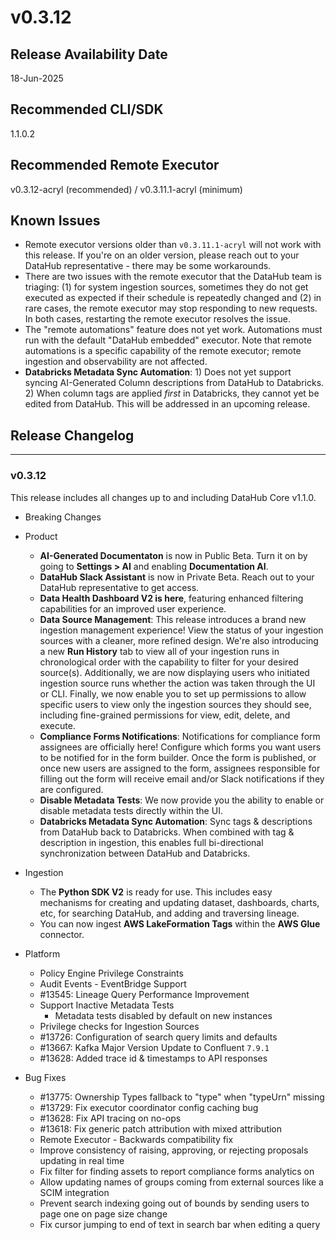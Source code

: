 # v0.3.12

## Release Availability Date

18-Jun-2025

## Recommended CLI/SDK

1.1.0.2

## Recommended Remote Executor

v0.3.12-acryl (recommended) / v0.3.11.1-acryl (minimum)

## Known Issues

- Remote executor versions older than `v0.3.11.1-acryl` will not work with this release. If you're on an older version, please reach out to your DataHub representative - there may be some workarounds.
- There are two issues with the remote executor that the DataHub team is triaging: (1) for system ingestion sources, sometimes they do not get executed as expected if their schedule is repeatedly changed and (2) in rare cases, the remote executor may stop responding to new requests. In both cases, restarting the remote executor resolves the issue.
- The "remote automations" feature does not yet work. Automations must run with the default "DataHub embedded" executor. Note that remote automations is a specific capability of the remote executor; remote ingestion and observability are not affected.
- **Databricks Metadata Sync Automation**: 1) Does not yet support syncing AI-Generated Column descriptions from DataHub to Databricks. 2) When column tags are applied _first_ in Databricks, they cannot yet be edited from DataHub. This will be addressed in an upcoming release. 

## Release Changelog

---

### v0.3.12

This release includes all changes up to and including DataHub Core v1.1.0.

- Breaking Changes

- Product

  - **AI-Generated Documentaton** is now in Public Beta. Turn it on by going to **Settings > AI** and enabling **Documentation AI**.
  - **DataHub Slack Assistant** is now in Private Beta. Reach out to your DataHub representative to get access.
  - **Data Health Dashboard V2 is here**, featuring enhanced filtering capabilities for an improved user experience.
  - **Data Source Management**: This release introduces a brand new ingestion management experience! View the status of your ingestion sources with a cleaner, more refined design. We're also introducing a new **Run History** tab to view all of your ingestion runs in chronological order with the capability to filter for your desired source(s). Additionally, we are now displaying users who initiated ingestion source runs whether the action was taken through the UI or CLI. Finally, we now enable you to set up permissions to allow specific users to view only the ingestion sources they should see, including fine-grained permissions for view, edit, delete, and execute.
  - **Compliance Forms Notifications**: Notifications for compliance form assignees are officially here! Configure which forms you want users to be notified for in the form builder. Once the form is published, or once new users are assigned to the form, assignees responsible for filling out the form will receive email and/or Slack notifications if they are configured.
  - **Disable Metadata Tests**: We now provide you the ability to enable or disable metadata tests directly within the UI.
  - **Databricks Metadata Sync Automation**: Sync tags & descriptions from DataHub back to Databricks. When combined with tag & description in ingestion, this enables full bi-directional synchronization between DataHub and Databricks. 

- Ingestion

  - The **Python SDK V2** is ready for use. This includes easy mechanisms for creating and updating dataset, dashboards, charts, etc, for searching DataHub, and adding and traversing lineage.
  - You can now ingest **AWS LakeFormation Tags** within the **AWS Glue** connector. 

- Platform

  - Policy Engine Privilege Constraints
  - Audit Events - EventBridge Support
  - #13545: Lineage Query Performance Improvement
  - Support Inactive Metadata Tests
    - Metadata tests disabled by default on new instances
  - Privilege checks for Ingestion Sources
  - #13726: Configuration of search query limits and defaults
  - #13667: Kafka Major Version Update to Confluent `7.9.1`
  - #13628: Added trace id & timestamps to API responses

- Bug Fixes

  - #13775: Ownership Types fallback to "type" when "typeUrn" missing
  - #13729: Fix executor coordinator config caching bug
  - #13628: Fix API tracing on no-ops
  - #13618: Fix generic patch attribution with mixed attribution
  - Remote Executor - Backwards compatibility fix
  - Improve consistency of raising, approving, or rejecting proposals updating in real time
  - Fix filter for finding assets to report compliance forms analytics on
  - Allow updating names of groups coming from external sources like a SCIM integration
  - Prevent search indexing going out of bounds by sending users to page one on page size change
  - Fix cursor jumping to end of text in search bar when editing a query
